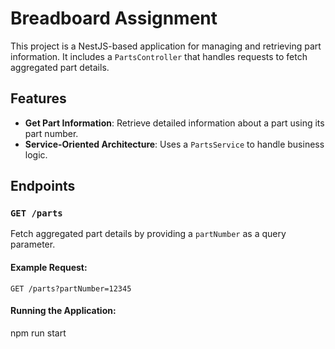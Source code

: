 # Breadboard Assignment

This project is a NestJS-based application for managing and retrieving part information. It includes a `PartsController` that handles requests to fetch aggregated part details.

## Features

- **Get Part Information**: Retrieve detailed information about a part using its part number.
- **Service-Oriented Architecture**: Uses a `PartsService` to handle business logic.

## Endpoints

### `GET /parts`
Fetch aggregated part details by providing a `partNumber` as a query parameter.

#### Example Request:
```http
GET /parts?partNumber=12345
```
#### Running the Application:
npm run start